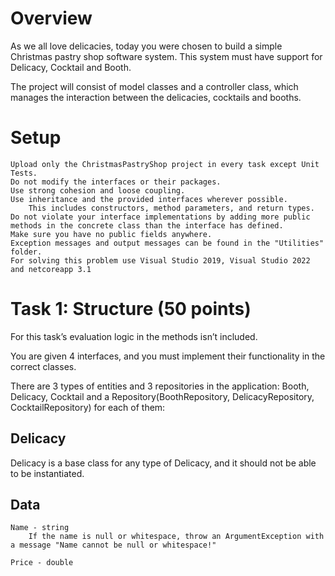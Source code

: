 # Overview

As we all love delicacies, today you were chosen to build a simple Christmas pastry shop software system. This system must have support for Delicacy, Cocktail and Booth.

The project will consist of model classes and a controller class, which manages the interaction between the delicacies, cocktails and booths.

# Setup

	Upload only the ChristmasPastryShop project in every task except Unit Tests.
	Do not modify the interfaces or their packages.
	Use strong cohesion and loose coupling.
	Use inheritance and the provided interfaces wherever possible.
    	This includes constructors, method parameters, and return types.
	Do not violate your interface implementations by adding more public methods in the concrete class than the interface has defined.
	Make sure you have no public fields anywhere.
	Exception messages and output messages can be found in the "Utilities" folder.
	For solving this problem use Visual Studio 2019, Visual Studio 2022 and netcoreapp 3.1

# Task 1: Structure (50 points)

For this task’s evaluation logic in the methods isn’t included.

You are given 4 interfaces, and you must implement their functionality in the correct classes.

There are 3 types of entities and 3 repositories in the application: Booth, Delicacy, Cocktail and a Repository(BoothRepository, DelicacyRepository, CocktailRepository) for each of them:

## Delicacy

Delicacy is a base class for any type of Delicacy, and it should not be able to be instantiated.

## Data

	Name - string
		If the name is null or whitespace, throw an ArgumentException with a message "Name cannot be null or whitespace!"
		
	Price - double 
